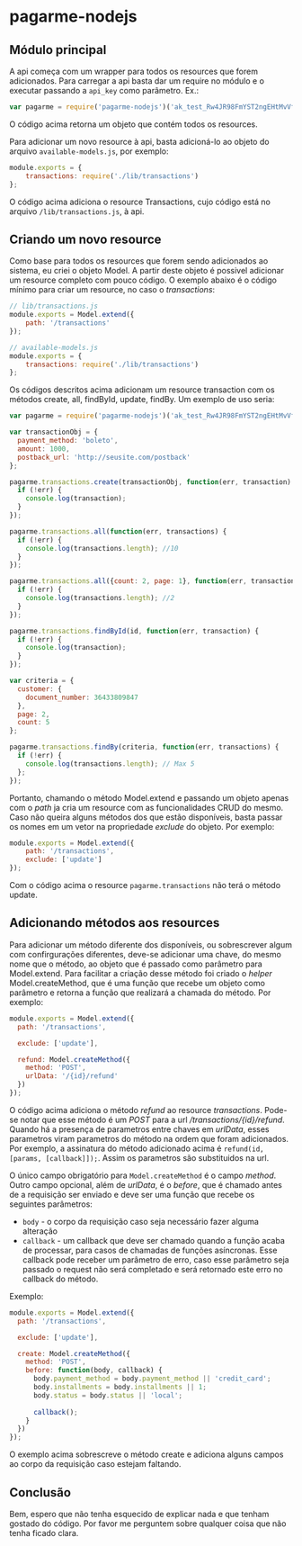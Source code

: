 pagarme-nodejs
==============

Módulo principal
----------------

A api começa com um wrapper para todos os resources que forem adicionados. Para carregar a api basta dar um require no módulo e o executar passando a `api_key` como parâmetro. Ex.:

```javascript
var pagarme = require('pagarme-nodejs')('ak_test_Rw4JR98FmYST2ngEHtMvVf5QJW7Eoo');
```

O código acima retorna um objeto que contém todos os resources.

Para adicionar um novo resource à api, basta adicioná-lo ao objeto do arquivo `available-models.js`, por exemplo:

```javascript
module.exports = {
    transactions: require('./lib/transactions')
};
```

O código acima adiciona o resource Transactions, cujo código está no arquivo `/lib/transactions.js`, à api.

Criando um novo resource
----------------------------

Como base para todos os resources que forem sendo adicionados ao sistema, eu criei o objeto Model. A partir deste objeto é possivel adicionar um resource completo com pouco código. O exemplo abaixo é o código mínimo para criar um resource, no caso o *transactions*:

```javascript
// lib/transactions.js
module.exports = Model.extend({
    path: '/transactions'
});
```

```javascript
// available-models.js
module.exports = {
    transactions: require('./lib/transactions')
};
```

Os códigos descritos acima adicionam um resource transaction com os métodos create, all, findById, update, findBy. Um exemplo de uso seria:

```javascript
var pagarme = require('pagarme-nodejs')('ak_test_Rw4JR98FmYST2ngEHtMvVf5QJW7Eoo');

var transactionObj = {
  payment_method: 'boleto',
  amount: 1000,
  postback_url: 'http://seusite.com/postback'
};

pagarme.transactions.create(transactionObj, function(err, transaction) {
  if (!err) {
    console.log(transaction);
  }
});

pagarme.transactions.all(function(err, transactions) {
  if (!err) {
    console.log(transactions.length); //10
  }
});

pagarme.transactions.all({count: 2, page: 1}, function(err, transactions) {
  if (!err) {
    console.log(transactions.length); //2
  }
});

pagarme.transactions.findById(id, function(err, transaction) {
  if (!err) {
    console.log(transaction);
  }
});

var criteria = {
  customer: {
    document_number: 36433809847
  },
  page: 2,
  count: 5
};

pagarme.transactions.findBy(criteria, function(err, transactions) {
  if (!err) {
    console.log(transactions.length); // Max 5
  };
});
```

Portanto, chamando o método Model.extend e passando um objeto apenas com o *path* ja cria um resource com as funcionalidades CRUD do mesmo. Caso não queira alguns métodos dos que estão disponíveis, basta passar os nomes em um vetor na propriedade *exclude* do objeto. Por exemplo:

```javascript
module.exports = Model.extend({
    path: '/transactions',
    exclude: ['update']
});
```

Com o código acima o resource `pagarme.transactions` não terá o método update.

Adicionando métodos aos resources
---------------------------------

Para adicionar um método diferente dos disponíveis, ou sobrescrever algum com confirgurações diferentes, deve-se adicionar uma chave, do mesmo nome que o método, ao objeto que é passado como parâmetro para Model.extend. Para facilitar a criação desse método foi criado o *helper* Model.createMethod, que é uma função que recebe um objeto como parâmetro e retorna a função que realizará a chamada do método. Por exemplo: 

```javascript
module.exports = Model.extend({
  path: '/transactions',

  exclude: ['update'],

  refund: Model.createMethod({
    method: 'POST',
    urlData: '/{id}/refund'
  })
});
```

O código acima adiciona o método *refund* ao resource *transactions*. Pode-se notar que esse método é um *POST* para a url */transactions/{id}/refund*. Quando há a presença de parametros entre chaves em *urlData*, esses parametros viram parametros do método na ordem que foram adicionados. Por exemplo, a assinatura do método adicionado acima é  `refund(id, [params, [callback]]);`. Assim os parametros são substituidos na url.

O único campo obrigatório para `Model.createMethod` é o campo *method*. Outro campo opcional, além de *urlData*, é o *before*, que é chamado antes de a requisição ser enviado e deve ser uma função que recebe os seguintes parâmetros:

* `body`      - o corpo da requisição caso seja necessário fazer alguma alteração
* `callback`  - um callback que deve ser chamado quando a função acaba de processar, para casos de chamadas de funções asíncronas. Esse callback pode receber um parâmetro de erro, caso esse parâmetro seja passado o request não será completado e será retornado este erro no callback do método.

Exemplo:

```javascript
module.exports = Model.extend({
  path: '/transactions',

  exclude: ['update'],

  create: Model.createMethod({
    method: 'POST',
    before: function(body, callback) {
      body.payment_method = body.payment_method || 'credit_card';
      body.installments = body.installments || 1;
      body.status = body.status || 'local';
      
      callback();
    }
  })
});
```

O exemplo acima sobrescreve o método create e adiciona alguns campos ao corpo da requisição caso estejam faltando.

Conclusão
---------

Bem, espero que não tenha esquecido de explicar nada e que tenham gostado do código. Por favor me perguntem sobre qualquer coisa que não tenha ficado clara.

